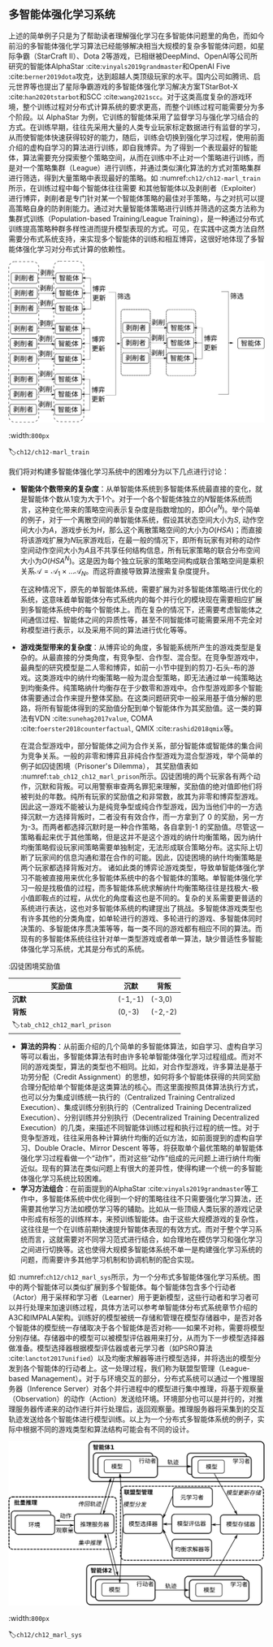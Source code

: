 ## 多智能体强化学习系统

上述的简单例子只是为了帮助读者理解强化学习在多智能体问题里的角色，而如今前沿的多智能体强化学习算法已经能够解决相当大规模的复杂多智能体问题，如星际争霸（StarCraft II）、Dota 2等游戏，已相继被DeepMind、OpenAI等公司所研究的智能体AlphaStar :cite:`vinyals2019grandmaster`和OpenAI Five :cite:`berner2019dota`攻克，达到超越人类顶级玩家的水平。国内公司如腾讯、启元世界等也提出了星际争霸游戏的多智能体强化学习解决方案TStarBot-X :cite:`han2020tstarbot`和SCC :cite:`wang2021scc`。对于这类高度复杂的游戏环境，整个训练过程对分布式计算系统的要求更高，而整个训练过程可能需要分为多个阶段。以 AlphaStar 为例，它训练的智能体采用了监督学习与强化学习结合的方式。在训练早期，往往先采用大量的人类专业玩家标定数据进行有监督的学习，从而使智能体快速获得较好的能力，随后，训练会切换到强化学习过程，使用前面介绍的虚构自学习的算法进行训练，即自我博弈。为了得到一个表现最好的智能体，算法需要充分探索整个策略空间，从而在训练中不止对一个策略进行训练，而是对一个策略集群（League）进行训练，并通过类似演化算法的方式对策略集群进行筛选，得到大量策略中表现最好的策略。如 :numref:`ch12/ch12-marl_train`所示，在训练过程中每个智能体往往需要
和其他智能体以及剥削者（Exploiter）进行博弈，剥削者是专门针对某一个智能体策略的最佳对手策略，与之对抗可以提高策略自身的防剥削能力。通过对大量智能体策略进行训练并筛选的这类方法称为集群式训练（Population-based Training/League Training），是一种通过分布式训练提高策略种群多样性进而提升模型表现的方式。可见，在实践中这类方法自然需要分布式系统支持，来实现多个智能体的训练和相互博弈，这很好地体现了多智能体强化学习对分布式计算的依赖性。

![集群式多智能体强化学习训练示意图](../img/ch12/ch12-marl-train.svg)

:width:`800px`

:label:`ch12/ch12-marl_train`

我们将对构建多智能体强化学习系统中的困难分为以下几点进行讨论：

* **智能体个数带来的复杂度**：从单智能体系统到多智能体系统最直接的变化，就是智能体个数从1变为大于1个。对于一个各个智能体独立的$N$智能体系统而言，这种变化带来的策略空间表示复杂度是指数增加的，即$\tilde{O}(e^N)$。举个简单的例子，对于一个离散空间的单智能体系统，假设其状态空间大小为$S$, 动作空间大小为$A$，游戏步长为$H$，那么这个离散策略空间的大小为$O(HSA)$；而直接将该游戏扩展为$N$玩家游戏后，在最一般的情况下，即所有玩家有对称的动作空间动作空间大小为$A$且不共享任何结构信息，所有玩家策略的联合分布空间大小为$O(HSA^N)$。这是因为每个独立玩家的策略空间构成联合策略空间是乘积关系$\mathcal{A}=\mathcal{A}_1\times\dots\mathcal{A}_N$。而这将直接导致算法搜索复杂度提升。

  在这种情况下，原先的单智能体系统，需要扩展为对多智能体策略进行优化的系统，这意味着单智能体分布式系统内的每个并行化的模块现在需要相应扩展到多智能体系统中的每个智能体上。而在复杂的情况下，还需要考虑智能体之间通信过程、智能体之间的异质性等，甚至不同智能体可能需要采用不完全对称模型进行表示，以及采用不同的算法进行优化等等。

* **游戏类型带来的复杂度**：从博弈论的角度，多智能系统所产生的游戏类型是复杂的。从最直接的分类角度，有竞争型、合作型、混合型。在竞争型游戏中，最典型的研究模型是二人零和博弈，如前一小节中提到的剪刀-石头-布的游戏。这类游戏中的纳什均衡策略一般为混合型策略，即无法通过单一纯策略达到均衡条件。纯策略纳什均衡存在于少数零和游戏中。合作型游戏即多个智能体需要通过合作来提升整体奖励。在这类问题研究中一般采用基于值分解的思路，将所有智能体得到的奖励值分配到单个智能体作为其奖励值。这一类的算法有VDN :cite:`sunehag2017value`, COMA :cite:`foerster2018counterfactual`, QMIX :cite:`rashid2018qmix`等。

  在混合型游戏中，部分智能体之间为合作关系，部分智能体或智能体的集合间为竞争关系。一般的非零和博弈且非纯合作型游戏为混合型游戏，举个简单的例子如囚徒困境（Prisoner's Dilemma）， 其奖励值表如 :numref:`tab_ch12_ch12_marl_prison`所示。囚徒困境的两个玩家各有两个动作，沉默和背叛。可以用警察审查两名罪犯来理解，奖励值的绝对值即他们将被判处的年数。纯所有玩家的奖励值之和非常数，故其为非零和博弈型游戏。因此这一游戏不能被认为是纯竞争型或纯合作型游戏，因为当他们中的一方选择沉默一方选择背叛时，二者没有有效合作，而一方拿到了 0 的奖励，另一方为-3。而两者都选择沉默时是一种合作策略，各自拿到-1 的奖励值。尽管这一策略看起来优于其他策略，但是这并不是这个游戏的纳什均衡策略，因为纳什均衡策略假设玩家间策略需要单独制定，无法形成联合策略分布。这实际上切断了玩家间的信息沟通和潜在合作的可能。因此，囚徒困境的纳什均衡策略是两个玩家都选择背叛对方。
  诸如此类的博弈论游戏类型，导致单智能体强化学习不能被直接用来优化多智能体系统中的各个智能体的策略。单智能体强化学习一般是找极值的过程，而多智能体系统求解纳什均衡策略往往是找极大-极小值即鞍点的过程，从优化的角度看这也是不同的。复杂的关系需要更普适的系统进行表达，这也对多智能体系统的构建提出了挑战。多智能体游戏类型也有许多其他的分类角度，如单轮进行的游戏、多轮进行的游戏、多智能体同时决策的、多智能体序贯决策等等，每一类不同的游戏都有相应不同的算法。而现有的多智能体系统往往针对单一类型游戏或者单一算法，缺少普适性多智能体强化学习系统，尤其是分布式的系统。

:囚徒困境奖励值

| 奖励值 | 沉默    | 背叛    |
| --- | ------- | ------- |
| **沉默** | (-1,-1)   | (-3,0) |
| **背叛** | (0,-3) | (-2,-2)   |
|:label:`tab_ch12_ch12_marl_prison`|||


* **算法的异构**：从前面介绍的几个简单的多智能体算法，如自学习、虚构自学习等可以看出，多智能体算法有时由许多轮单智能体强化学习过程组成。而对不同的游戏类型，算法的类型也不相同。比如，对合作型游戏，许多算法是基于功劳分配（Credit Assignment）的思想，如何将多个智能体获得的共同奖励合理分配给单个智能体是这类算法的核心。而这里面按照具体算法执行方式，也可以分为集成训练统一执行的（Centralized Training Centralized Execution）、集成训练分别执行的（Centralized Training Decentralized Execution）、分别训练并分别执行（Decentralized Training Decentralized Execution）的几类，来描述不同智能体训练过程和执行过程的统一性。对于竞争型游戏，往往采用各种计算纳什均衡的近似方法，如前面提到的虚构自学习、Double Oracle、Mirror Descent 等等，将获取单个最优策略的单智能体强化学习过程看做一个“动作”，而对这些“动作”组成的元问题上进行纳什均衡近似。现有的算法在类似问题上有很大的差异性，使得构建一个统一的多智能体强化学习系统比较困难。
* **学习方法组合**：在前面提到的AlphaStar :cite:`vinyals2019grandmaster`等工作中，多智能体系统中优化得到一个好的策略往往不只需要强化学习算法，还需要其他学习方法如模仿学习等的辅助。比如从一些顶级人类玩家的游戏记录中形成有标签的训练样本，来预训练智能体。由于这些大规模游戏的复杂性，这往往是一个在训练前期快速提升智能体表现的有效方式。而对于整个学习系统而言，这就需要对不同学习范式进行结合，如合理地在模仿学习和强化学习之间进行切换等。这也使得大规模多智能体系统不单一是构建强化学习系统的问题，而需要许多其他学习机制和协调机制的配合实现。

如 :numref:`ch12/ch12_marl_sys`所示，为一个分布式多智能体强化学习系统。图中的两个智能体可以类似扩展到多个智能体。每个智能体包含多个行动者（Actor）用于采样和学习者（Learner）用于更新模型，这些行动者和学习者可以并行处理来加速训练过程，具体方法可以参考单智能体分布式系统章节介绍的A3C和IMPALA架构。训练好的模型被统一存储和管理在模型存储器中，是否对各个智能体的模型统一存储取决于各个智能体是否对称——如果不对称，需要将模型分别存储。存储器中的模型可以被模型评估器用来打分，从而为下一步模型选择器做准备。模型选择器根据模型评估器或者元学习者（如PSRO算法 :cite:`lanctot2017unified`）以及均衡求解器等进行模型选择，并将选出的模型分发到各个智能体的行动者上。这一处理过程，我们称为联盟型管理（League-based Management）。对于与环境交互的部分，分布式系统可以通过一个推理服务器（Inference Server）对各个并行进程中的模型进行集中推理，将基于观察量（Observation）的动作（Action）发送给环境。环境部分也可以是并行的，对推理服务器传递来的动作进行并行处理后，返回观察量。推理服务器将采集到的交互轨迹发送给各个智能体进行模型训练。以上为一个分布式多智能体系统的例子，实际中根据不同的游戏类型和算法结构可能会有不同的设计。

![分布式多智能体强化学习系统](../img/ch12/ch12-marl-sys.png)

:width:`800px`

:label:`ch12/ch12_marl_sys`